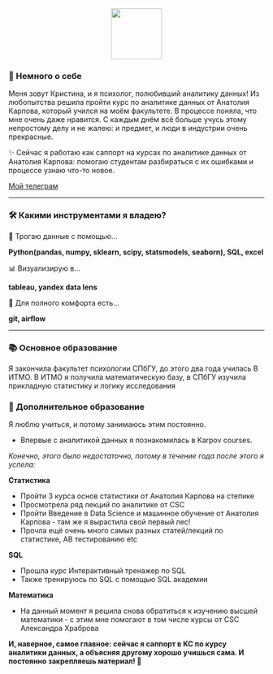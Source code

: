 <div id="header" align="center">
  <img src="https://media.giphy.com/media/5PDOmkYeA8rdK/giphy.gif" width="100"/>
</div>

<div id="about" >
  
### :sauropod: Немного о себе
  Меня зовут Кристина, и я психолог, полюбивший аналитику данных! Из любопытства решила пройти курс по аналитике данных от Анатолия Карпова, который учился на моём факультете. В процессе поняла, что мне очень даже нравится. С каждым днём всё больше учусь этому непростому делу и не жалею: и предмет, и люди в индустрии очень прекрасные.
  
  :sparkles: Сейчас я работаю как саппорт на курсах по аналитике данных от Анатолия Карпова: помогаю студентам разбираться с их ошибками и процессе узнаю что-то новое.
  
  <a href = "https://t.me/JohanLiebert2"> Мой телеграм </a>
</div>


<div id="skills">

  --- 
### :hammer_and_wrench: Какими инструментами я владею?
   :telescope: Трогаю данные с помощью...
  
  <b> Python(pandas, numpy, sklearn, scipy,  statsmodels, seaborn), SQL, excel </b>
  
   :bar_chart: Визуализирую в...
  
  <b> tableau, yandex data lens </b>
  
   :saxophone: Для полного комфорта есть...
  
  <b> git, airflow </b>
  
  ---
### :books: Основное образование
  Я закончила факультет психологии СПбГУ, до этого два года училась В ИТМО. В ИТМО я получила математическую базу, в СПбГУ изучила прикладную статистику и логику исследования
  
### :scroll: Дополнительное образование
  Я люблю учиться, и потому занимаюсь этим постоянно. 
  - Впервые с аналитикой данных я познакомилась в Karpov courses.  
  
  <i>Конечно, этого было недостаточно, потому в течение года после этого я успела: </i>
  
  
  <b> Статистика </b>
  - Пройти 3 курса основ статистики от Анатолия Карпова на степике
  - Просмотрела ряд лекций по аналитике от CSC
  - Пройти Введение в Data Science и машинное обучение от Анатолия Карпова - там же я вырастила свой первый лес!
  - Прочла ещё очень много самых разных статей/лекций по статистике, AB тестированию etc
  
   <b> SQL </b>
  - Прошла курс Интерактивный тренажер по SQL
  - Также тренируюсь по SQL с помощью SQL академии

   <b> Математика </b>
  - На данный момент я решила снова обратиться к изучению высшей математики - с этим мне помогают в том числе курсы от CSC Александра Храброва 
  
 <b> И, наверное, самое главное: сейчас я саппорт в KC по курсу аналитики данных, а объясняя другому хорошо учишься сама. И постоянно закрепляешь материал! :mage: </b>
  
</div>



<!--
**KristinaBataeva/KristinaBataeva** is a ✨ _special_ ✨ repository because its `README.md` (this file) appears on your GitHub profile.

Here are some ideas to get you started:

- 🔭 I’m currently working on ...
- 🌱 I’m currently learning ...
- 👯 I’m looking to collaborate on ...
- 🤔 I’m looking for help with ...
- 💬 Ask me about ...
- 📫 How to reach me: ...
- 😄 Pronouns: ...
- ⚡ Fun fact: ...
-->
